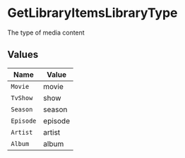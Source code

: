 # GetLibraryItemsLibraryType

The type of media content



## Values

| Name      | Value     |
| --------- | --------- |
| `Movie`   | movie     |
| `TvShow`  | show      |
| `Season`  | season    |
| `Episode` | episode   |
| `Artist`  | artist    |
| `Album`   | album     |